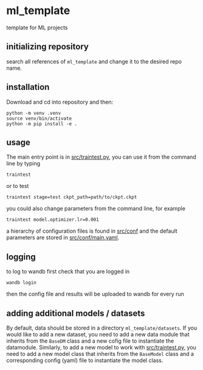 # ml_template

template for ML projects

## initializing repository

search all references of `ml_template` and change it to the desired repo name.

## installation

Download and cd into repository and then:

```
python -m venv .venv
source venv/bin/activate
python -m pip install -e .
```

## usage

The main entry point is in [src/traintest.py](src/traintest.py), you can use it from the command line by typing

```
traintest
```
or to test

```
traintest stage=test ckpt_path=path/to/ckpt.ckpt
```
you could also change parameters from the command line, for example

```
traintest model.optimizer.lr=0.001
```
a hierarchy of configuration files is found in [src/conf](src/conf) and the default parameters are stored in [src/conf/main.yaml](src/conf/main.yaml).

## logging

to log to wandb first check that you are logged in

```
wandb login
```
then the config file and results will be uploaded to wandb for every run


## adding additional models / datasets

By default, data should be stored in a directory `ml_template/datasets`. If you would like to add a new dataset, you need to add a new data module that inherits from the `BaseDM` class and a new cofig file to instantiate the datamodule.
Similarly, to add a new model to work with [src/traintest.py](src/traintest.py), you need to add a new model class that inherits from the `BaseModel` class and a corresponding config (yaml) file to instantiate the model class.
